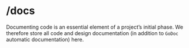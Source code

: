 # **/docs**

Documenting code is an essential element of a project’s initial phase. We therefore store all code and design documentation (in addition to `GoDoc` automatic documentation) here.
